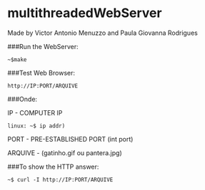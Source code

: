 # multithreadedWebServer

Made by Victor Antonio Menuzzo and Paula Giovanna Rodrigues

###Run the WebServer:
```
~$make
```

###Test Web Browser:
```
http://IP:PORT/ARQUIVE
```

###Onde:

IP - COMPUTER IP 
```
linux: ~$ ip addr)
```

PORT - PRE-ESTABLISHED PORT (int port)


ARQUIVE - (gatinho.gif ou pantera.jpg)


###To show the HTTP answer: 
```
~$ curl -I http://IP:PORT/ARQUIVE
```
